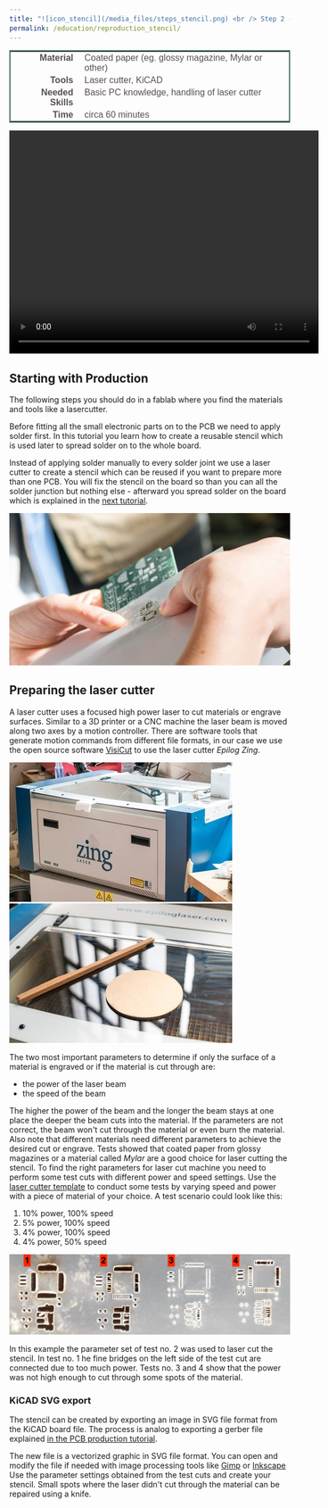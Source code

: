 ```yaml
---
title: "![icon_stencil](/media_files/steps_stencil.png) <br /> Step 2 - Creating a Stencil"
permalink: /education/reproduction_stencil/
---
```


<style type="text/css">
.tg  {border-collapse:collapse;border-spacing:5;border-color:#416960;border-width:2px; border-style:solid;}
.tg td{font-family:Arial, sans-serif;font-size:16px;padding:2px 10px;border-style:solid;border-width:0px;overflow:hidden;word-break:normal;border-color:#bbb;color:#594F4F;}
.tg .tg-rmb8{font-weight:bold;vertical-align:top; text-align:right;}
.tg .tg-rmb9{vertical-align:top}
.tg .tg-yw4l{font-weight:bold;vertical-align:top; text-align:right;}
.tg .tg-yw42{vertical-align:top}
</style>

<table class="tg">
  <tr>
    <td class="tg-yw4l">Material</td>
    <td class="tg-yw42">Coated paper (eg. glossy magazine, Mylar or other)</td>
  </tr>
  <tr>
    <td class="tg-rmb8">Tools</td>
    <td class="tg-rmb9">Laser cutter, KiCAD</td>
  </tr>
  <tr>
    <td class="tg-yw4l">Needed Skills<br></td>
    <td class="tg-yw42">Basic PC knowledge, handling of laser cutter</td>
  </tr>
  <tr>
    <td class="tg-rmb8">Time</td>
    <td class="tg-rmb9">circa 60 minutes</td>
  </tr>
</table>

<video width="555" height="400" align="center" controls>
  <source src="/media_files/videos/Stencil.mp4" type="video/mp4">
    Your browser does not support the video tag.
</video>

## Starting with Production

The following steps you should do in a fablab where you find the materials and tools like a lasercutter.

Before fitting all the small electronic parts on to the PCB we need to apply solder first. In this tutorial you learn how to create a reusable stencil which is used later to spread solder on to the whole board.

Instead of applying solder manually to every solder joint we use a laser cutter to create a stencil which can be reused if you want to prepare more than one PCB. You will fix the stencil on the board so than you can all the solder junction but nothing else - afterward you spread solder on the board which is explained in the [next tutorial](/education/reproduction_smt_soldering/).

![fitting the stencil onto the PCB](/media_files/stencil_fit.jpg)

## Preparing the laser cutter

A laser cutter uses a focused high power laser to cut materials or engrave surfaces. Similar to a 3D printer or a CNC machine the laser beam is moved along two axes by a motion controller. There are software tools that generate motion commands from different file formats, in our case we use the open source software [VisiCut](http://hci.rwth-aachen.de/visicut-download) to use the laser cutter *Epilog Zing*.

![Epilog Zing laser cutter](/media_files/epilog_zing.jpg) ![Epilog Zing laser cutter with materials](/media_files/laser_cutter_with_materials.jpg)

The two most important parameters to determine if only the surface of a material is engraved or if the material is cut through are:
- the power of the laser beam
- the speed of the beam

The higher the power of the beam and the longer the beam stays at one place the deeper the beam cuts into the material. If the parameters are not correct, the beam won't cut through the material or even burn the material. Also note that different materials need different parameters to achieve the desired cut or engrave. Tests showed that coated paper from glossy magazines or a material called *Mylar* are a good choice for laser cutting the stencil. To find the right parameters for laser cut machine you need to perform some test cuts with different power and speed settings. Use the [laser cutter template](/media_files/lasercut_test.svg) to conduct some tests by varying speed and power with a piece of material of your choice. A test scenario could look like this:

1. 10% power, 100% speed
2. 5% power, 100% speed
3. 4% power, 100% speed
4. 4% power, 50% speed

![laser cutting test with different parameters](/media_files/reproduction_3e_test_cuts.png)

In this example the parameter set of test no. 2 was used to laser cut the stencil. In test no. 1 he fine bridges on the left side of the test cut are connected due to too much power. Tests no. 3 and 4 show that the power was not high enough to cut through some spots of the material.

### KiCAD SVG export

The stencil can be created by exporting an image in SVG file format from the KiCAD board file. The process is analog to exporting a gerber file explained [in the PCB production tutorial](pcb_production.md).

<!--
`Hier noch Klick-Video und/oder Beschreibung für SVG export!`
-->

The new file is a vectorized graphic in SVG file format. You can open and modify the file if needed with image processing tools like [Gimp](https://www.gimp.org) or [Inkscape](https) Use the parameter settings obtained from the test cuts and create your stencil. Small spots where the laser didn't cut through the material can be repaired using a knife.

<!--![Finished stencil](/media_files/stencil_finished.jpg)-->

